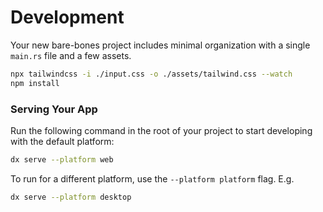 # Development

Your new bare-bones project includes minimal organization with a single `main.rs` file and a few assets.
```bash
npx tailwindcss -i ./input.css -o ./assets/tailwind.css --watch
npm install
```

### Serving Your App

Run the following command in the root of your project to start developing with the default platform:

```bash
dx serve --platform web
```

To run for a different platform, use the `--platform platform` flag. E.g.
```bash
dx serve --platform desktop
```

